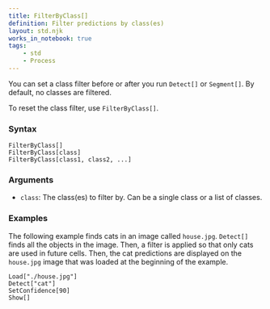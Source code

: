 ```yaml
---
title: FilterByClass[]
definition: Filter predictions by class(es)
layout: std.njk
works_in_notebook: true
tags:
    - std
    - Process
---
```


You can set a class filter before or after you run `Detect[]` or `Segment[]`. By default, no classes are filtered.

To reset the class filter, use `FilterByClass[]`.

### Syntax

```
FilterByClass[]
FilterByClass[class]
FilterByClass[class1, class2, ...]
```

### Arguments

- `class`: The class(es) to filter by. Can be a single class or a list of classes.

### Examples

The following example finds cats in an image called `house.jpg`. `Detect[]` finds all the objects in the image. Then, a filter is applied so that only cats are used in future cells. Then, the cat predictions are displayed on the `house.jpg` image that was loaded at the beginning of the example.

```
Load["./house.jpg"]
Detect["cat"]
SetConfidence[90]
Show[]
```
